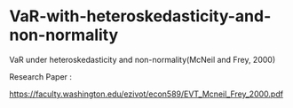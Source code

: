 # VaR-with-heteroskedasticity-and-non-normality
VaR under heteroskedasticity and non-normality(McNeil and Frey, 2000)

Research Paper :

https://faculty.washington.edu/ezivot/econ589/EVT_Mcneil_Frey_2000.pdf
